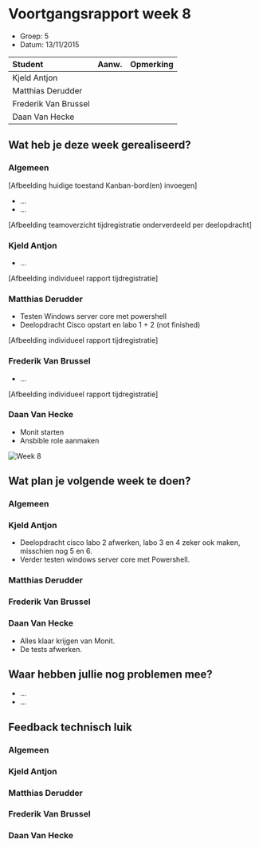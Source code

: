 # Voortgangsrapport week 8

* Groep: 5
* Datum: 13/11/2015

| Student  | Aanw. | Opmerking |
| :---     | :---  | :---      |
| Kjeld Antjon |       |           |
| Matthias Derudder |       |           |
| Frederik Van Brussel |       |           |
| Daan Van Hecke |       |           |

## Wat heb je deze week gerealiseerd?

### Algemeen

[Afbeelding huidige toestand Kanban-bord(en) invoegen]

* ...
* ...

[Afbeelding teamoverzicht tijdregistratie onderverdeeld per deelopdracht]

### Kjeld Antjon

* ...

[Afbeelding individueel rapport tijdregistratie]

### Matthias Derudder

* Testen Windows server core met powershell
* Deelopdracht Cisco opstart en labo 1 + 2 (not finished)

[Afbeelding individueel rapport tijdregistratie]

### Frederik Van Brussel

* ...

[Afbeelding individueel rapport tijdregistratie]

### Daan Van Hecke

* Monit starten
* Ansbible role aanmaken

![Week 8](http://puu.sh/ls5JL/1d193a5062.png)

## Wat plan je volgende week te doen?

### Algemeen
### Kjeld Antjon

* Deelopdracht cisco labo 2 afwerken, labo 3 en 4 zeker ook maken, misschien nog 5 en 6.
* Verder testen windows server core met Powershell.

### Matthias Derudder
### Frederik Van Brussel
### Daan Van Hecke
* Alles klaar krijgen van Monit.
* De tests afwerken.

## Waar hebben jullie nog problemen mee?

* ...
* ...

## Feedback technisch luik

### Algemeen

### Kjeld Antjon
### Matthias Derudder
### Frederik Van Brussel
### Daan Van Hecke

